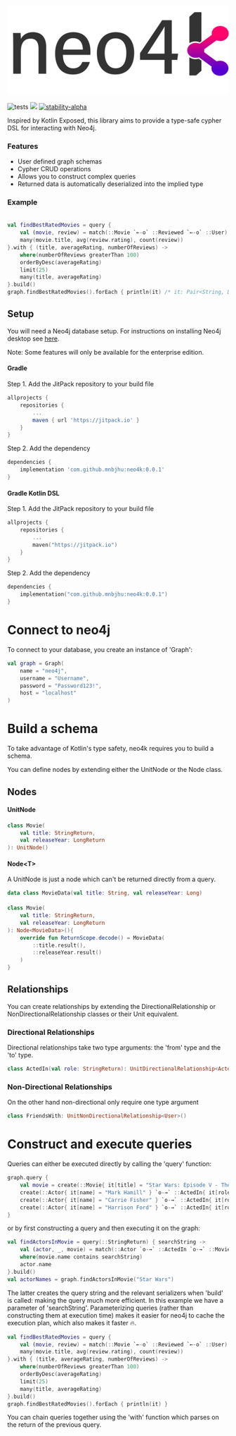 ![alt text](https://github.com/mnbjhu/neo4k/blob/master/neo4k_logo_text.png?raw=true)

![tests](https://github.com/mnbjhu/KRG2/actions/workflows/gradle.yml/badge.svg)
[![](https://jitpack.io/v/mnbjhu/neo4k.svg)](https://jitpack.io/#mnbjhu/neo4k)
[![stability-alpha](https://img.shields.io/badge/stability-alpha-f4d03f.svg)](https://github.com/mkenney/software-guides/blob/master/STABILITY-BADGES.md#alpha)

Inspired by Kotlin Exposed, this library aims to provide a type-safe cypher DSL for interacting with Neo4j.
### Features
* User defined graph schemas
* Cypher CRUD operations
* Allows you to construct complex queries
* Returned data is automatically deserialized into the implied type

### Example

```kotlin

val findBestRatedMovies = query {
    val (movie, review) = match(::Movie `←-o` ::Reviewed `←-o` ::User)
    many(movie.title, avg(review.rating), count(review))
}.with { (title, averageRating, numberOfReviews) ->
    where(numberOfReviews greaterThan 100)
    orderByDesc(averageRating)
    limit(25)
    many(title, averageRating)
}.build()
graph.findBestRatedMovies().forEach { println(it) /* it: Pair<String, Double> */ }
```

## Setup
You will need a Neo4j database setup. For instructions on installing Neo4j desktop see [here](https://neo4j.com/docs/operations-manual/current/installation/).

Note: Some features will only be available for the enterprise edition.
#### Gradle
Step 1. Add the JitPack repository to your build file
```groovy
allprojects {
    repositories {
        ...
        maven { url 'https://jitpack.io' }
    }
}
```

Step 2. Add the dependency
```groovy
dependencies {
    implementation 'com.github.mnbjhu:neo4k:0.0.1'
}
```

#### Gradle Kotlin DSL
Step 1. Add the JitPack repository to your build file
```kotlin
allprojects {
    repositories {
        ...
        maven("https://jitpack.io")
    }
}
```

Step 2. Add the dependency
```kotlin
dependencies {
    implementation("com.github.mnbjhu:neo4k:0.0.1")
}
```

# Connect to neo4j
To connect to your database, you create an instance of 'Graph':
```kotlin
val graph = Graph(
    name = "neo4j",
    username = "Username",
    password = "Password123!",
    host = "localhost"
)
```

# Build a schema
To take advantage of Kotlin's type safety, neo4k requires you to build a schema.

You can define nodes by extending either the UnitNode or the Node class.  
## Nodes
#### UnitNode

```kotlin
class Movie(
    val title: StringReturn,
    val releaseYear: LongReturn
): UnitNode()
```
#### Node\<T>
A UnitNode is just a node which can't be returned directly from a query. 
```kotlin
data class MovieData(val title: String, val releaseYear: Long)

class Movie( 
    val title: StringReturn,
    val releaseYear: LongReturn 
): Node<MovieData>(){ 
    override fun ReturnScope.decode() = MovieData( 
        ::title.result(), 
        ::releaseYear.result()
    )
}
```

## Relationships

You can create relationships by extending the DirectionalRelationship or NonDirectionalRelationship classes or their Unit equivalent.
### Directional Relationships
Directional relationships take two type arguments: the 'from' type and the 'to' type.
```kotlin
class ActedIn(val role: StringReturn): UnitDirectionalRelationship<Actor, Movie>()
```

### Non-Directional Relationships
On the other hand non-directional only require one type argument 
```kotlin
class FriendsWith: UnitNonDirectionalRelationship<User>()
```

# Construct and execute queries

Queries can either be executed directly by calling the 'query' function:
```kotlin
graph.query {
    val movie = create(::Movie{ it[title] = "Star Wars: Episode V - The Empire Strikes Back"; it[releaseYear] = 1980 })
    create(::Actor{ it[name] = "Mark Hamill" } `o-→` ::ActedIn{ it[role] = "Luke Skywalker" } `o-→` movie)
    create(::Actor{ it[name] = "Carrie Fisher" } `o-→` ::ActedIn{ it[role] = "Princess Leia" } `o-→` movie)
    create(::Actor{ it[name] = "Harrison Ford" } `o-→` ::ActedIn{ it[role] = "Han Solo" } `o-→` movie)
}
```
or by first constructing a query and then executing it on the graph:

```kotlin
val findActorsInMovie = query(::StringReturn) { searchString -> 
    val (actor, _, movie) = match(::Actor `o-→` ::ActedIn `o-→` ::Movie)
    where(movie.name contains searchString)
    actor.name
}.build()
val actorNames = graph.findActorsInMovie("Star Wars") 
```
The latter creates the query string and the relevant serializers when 'build' is called: making the query much more efficient.
In this example we have a parameter of 'searchString'. Parameterizing queries (rather than constructing them at execution time) makes it easier for neo4j to cache the execution plan, which also makes it faster 🔥.  
```kotlin
val findBestRatedMovies = query {
    val (movie, review) = match(::Movie `←-o` ::Reviewed `←-o` ::User)
    many(movie.title, avg(review.rating), count(review))
}.with { (title, averageRating, numberOfReviews) ->
    where(numberOfReviews greaterThan 100)
    orderByDesc(averageRating)
    limit(25)
    many(title, averageRating)
}.build()
graph.findBestRatedMovies().forEach { println(it) }
```

You can chain queries together using the 'with' function which parses on the return of the previous query.

